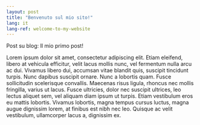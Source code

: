 ```yaml
---
layout: post
title: "Benvenuto sul mio sito!"
lang: it
lang-ref: welcome-to-my-website
---
```


Post su blog: Il mio primo post!

Lorem ipsum dolor sit amet, consectetur adipiscing elit. Etiam eleifend, libero at vehicula efficitur, velit lacus
mollis nunc, vel fermentum nulla arcu ac dui. Vivamus libero dui, accumsan vitae blandit quis, suscipit tincidunt
turpis. Nunc dapibus suscipit ornare. Nunc a lobortis quam. Fusce sollicitudin scelerisque convallis. Maecenas risus
ligula, rhoncus nec mollis fringilla, varius ut lacus. Fusce ultricies, dolor nec suscipit ultrices, leo lectus aliquet
sem, vel aliquam diam ipsum ut turpis. Etiam vestibulum eros eu mattis lobortis. Vivamus lobortis, magna tempus cursus
luctus, magna augue dignissim lorem, at finibus est nibh nec leo. Quisque ac velit vestibulum, ullamcorper lacus a,
dignissim ex.